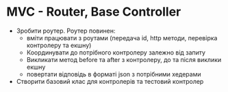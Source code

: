 # MVC - Router, Base Controller

- Зробити роутер. Роутер повинен:
  - вміти працювати з роутами (передача id, http методи, перевірка контролеру та екшну)
  - Координувати до потрібного контролеру залежно від запиту
  - Викликати метод before та after з контролеру, до та після виклики екшну
  - повертати відповідь в форматі json з потрібними хедерами
- Створити базовий клас для контролерів та тестовий контролер